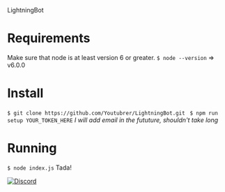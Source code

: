 LightningBot
# Requirements
  Make sure that node is at least version 6 or greater.
` $ node --version ` => v6.0.0
# Install
` $ git clone https://github.com/Youtubrer/LightningBot.git `
` $ npm run setup YOUR_TOKEN_HERE`
_I will add email in the fututure, shouldn't take long_
# Running
` $ node index.js `
Tada!

[![Discord](https://discordapp.com/api/guilds/226858944235044864/embed.png)](https://discord.gg/qaMMdFa)
